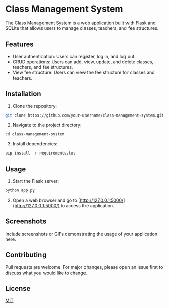 # Class Management System

The Class Management System is a web application built with Flask and SQLite that allows users to manage classes, teachers, and fee structures.

## Features

- User authentication: Users can register, log in, and log out.
- CRUD operations: Users can add, view, update, and delete classes, teachers, and fee structures.
- View fee structure: Users can view the fee structure for classes and teachers.

## Installation

1. Clone the repository:

```bash
git clone https://github.com/your-username/class-management-system.git
```

2. Navigate to the project directory:

```bash
cd class-management-system
```

3. Install dependencies:

```bash
pip install -r requirements.txt
```

## Usage

1. Start the Flask server:

```bash
python app.py
```

2. Open a web browser and go to [http://127.0.0.1:5000/](http://127.0.0.1:5000/) to access the application.

## Screenshots

Include screenshots or GIFs demonstrating the usage of your application here.

## Contributing

Pull requests are welcome. For major changes, please open an issue first to discuss what you would like to change.

## License

[MIT](https://choosealicense.com/licenses/mit/)
